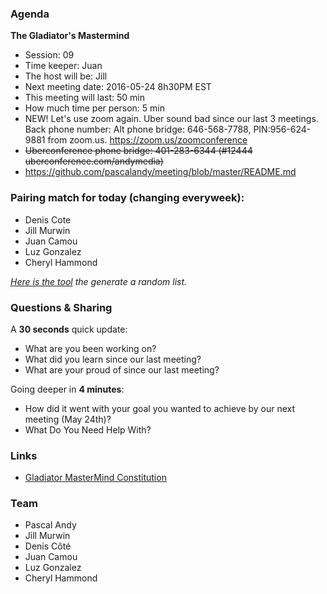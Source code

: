 ### Agenda

**The Gladiator's Mastermind** 
- Session: 09
- Time keeper: Juan
- The host will be: Jill	
- Next meeting date: 2016-05-24 8h30PM EST
- This meeting will last: 50 min
- How much time per person: 5 min
- NEW! Let's use zoom again. Uber sound bad since our last 3 meetings. Back phone number: Alt phone bridge: 646-568-7788, PIN:956-624-9881 from zoom.us. https://zoom.us/zoomconference
- <del>Uberconference phone bridge: 401-283-6344 (#12444 uberconference.com/andymedia)</del>
- https://github.com/pascalandy/meeting/blob/master/README.md

### Pairing match for today (changing everyweek):

- Denis Cote
- Jill Murwin
- Juan Camou 
- Luz Gonzalez
- Cheryl Hammond
  
*[Here is the tool](https://github.com/pascalandy/meeting/blob/master/Gladiator-MasterMind-Constitution.md#randomizelistcom) the generate a random list.*

### Questions & Sharing

A **30 seconds** quick update:

- What are you been working on?
- What did you learn since our last meeting?
- What are your proud of since our last meeting?

Going deeper in **4 minutes**:
	
- How did it went with your goal you wanted to achieve by our next meeting (May 24th)?
- What Do You Need Help With?

### Links
- [Gladiator MasterMind Constitution](https://github.com/pascalandy/meeting/blob/master/Gladiator-MasterMind-Constitution.md)

### Team

- Pascal Andy
- Jill Murwin
- Denis Côté
- Juan Camou
- Luz Gonzalez
- Cheryl Hammond
